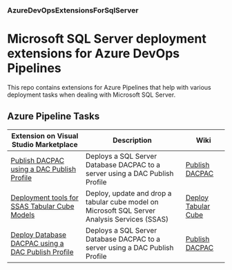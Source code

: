 ### AzureDevOpsExtensionsForSqlServer

# Microsoft SQL Server deployment extensions for Azure DevOps Pipelines

This repo contains extensions for Azure Pipelines that help with various deployment tasks when dealing with Microsoft SQL Server.

## Azure Pipeline Tasks

| Extension on Visual Studio Marketplace   | Description                                                             | Wiki |
|---------------|--------------------------------------------------------------------------|----|
| [Publish DACPAC using a DAC Publish Profile](https://marketplace.visualstudio.com/items?itemName=DrJohnExtensions.PublishDacPac) | Deploys a SQL Server Database DACPAC to a server using a DAC Publish Profile | [Publish DACPAC](https://github.com/DrJohnT/AzureDevOpsExtensionsForSqlServer/wiki/Publish-DacPac) |
| [Deployment tools for SSAS Tabular Cube Models](https://marketplace.visualstudio.com/items?itemName=DrJohnExtensions.DeployTabularModel) | Deploy, update and drop a tabular cube model on Microsoft SQL Server Analysis Services (SSAS) | [Deploy Tabular Cube](https://github.com/DrJohnT/AzureDevOpsExtensionsForSqlServer/wiki/Deploy-Tabular-Cube) |
| [Deploy Database DACPAC using a DAC Publish Profile](https://marketplace.visualstudio.com/items?itemName=DrJohnExtensions.DeployDatabase) | Deploys a SQL Server Database DACPAC to a server using a DAC Publish Profile | [Publish DACPAC](https://github.com/DrJohnT/AzureDevOpsExtensionsForSqlServer/wiki/Publish-DacPac) |


